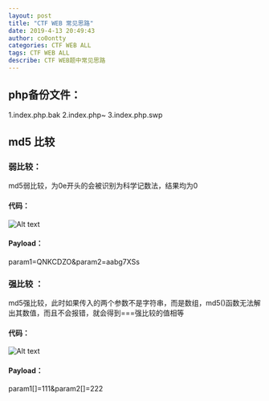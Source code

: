 ```yaml
---
layout: post
title: "CTF WEB 常见思路"
date: 2019-4-13 20:49:43
author: co0ontty
categories: CTF WEB ALL
tags: CTF WEB ALL 
describe: CTF WEB题中常见思路 
---
```

## php备份文件：
1.index.php.bak
2.index.php~
3.index.php.swp
## md5 比较  
### 弱比较：
md5弱比较，为0e开头的会被识别为科学记数法，结果均为0
#### 代码：
![Alt text](https://upload-images.jianshu.io/upload_images/7373593-c5c805c77aab67ee.png?imageMogr2/auto-orient/strip%7CimageView2/2/w/766/format/webp)
#### Payload：
param1=QNKCDZO&param2=aabg7XSs
### 强比较  ：
md5强比较，此时如果传入的两个参数不是字符串，而是数组，md5()函数无法解出其数值，而且不会报错，就会得到===强比较的值相等
#### 代码：
![Alt text](https://upload-images.jianshu.io/upload_images/7373593-e54981f5bd5f3c95.png?imageMogr2/auto-orient/strip%7CimageView2/2/w/782/format/webp)
#### Payload：
param1[]=111&param2[]=222